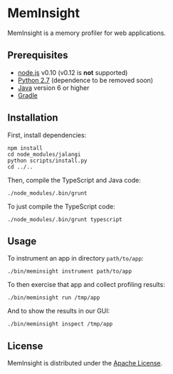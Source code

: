 MemInsight
==========

MemInsight is a memory profiler for web applications.

Prerequisites
-------------

* [node.js](http://nodejs.org) v0.10 (v0.12 is **not** supported)
* [Python 2.7](https://www.python.org/download/releases/2.7/) (dependence to be removed soon)
* [Java](http://www.oracle.com/technetwork/java/javase/downloads/jdk8-downloads-2133151.html) version 6 or higher
* [Gradle](https://www.gradle.org/)

Installation
------------

First, install dependencies:

    npm install
    cd node_modules/jalangi
    python scripts/install.py
    cd ../..

Then, compile the TypeScript and Java code:

    ./node_modules/.bin/grunt

To just compile the TypeScript code:

    ./node_modules/.bin/grunt typescript


Usage
-----

To instrument an app in directory `path/to/app`:

    ./bin/meminsight instrument path/to/app

To then exercise that app and collect profiling results:

    ./bin/meminsight run /tmp/app

And to show the results in our GUI:

    ./bin/meminsight inspect /tmp/app

License
-------

MemInsight is distributed under the
[Apache License](http://www.apache.org/licenses/LICENSE-2.0.html).
